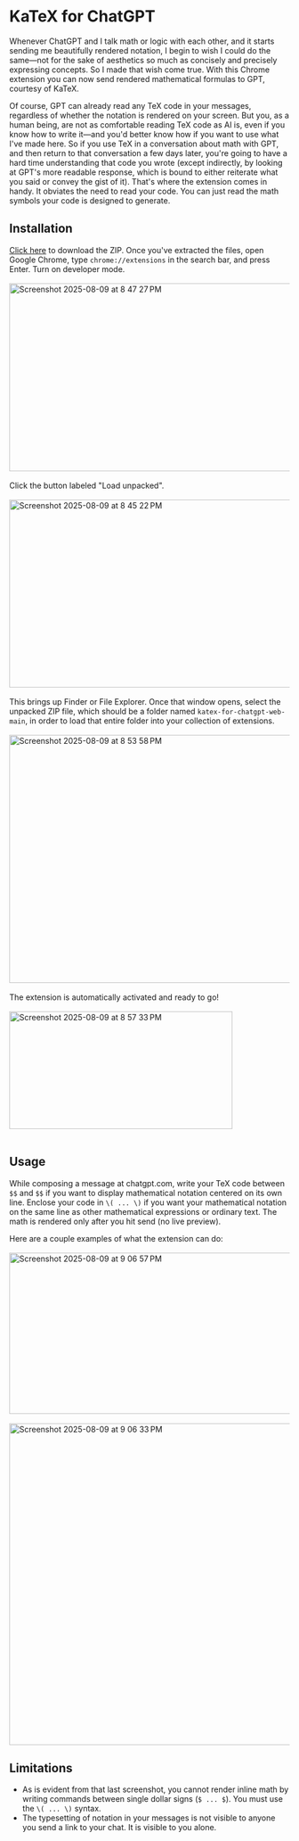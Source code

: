 # KaTeX for ChatGPT

Whenever ChatGPT and I talk math or logic with each other, and it starts sending me beautifully rendered notation, 
I begin to wish I could do the same—not for the sake of aesthetics so much as concisely and precisely expressing 
concepts. So I made that wish come true. With this Chrome extension you can now send rendered mathematical formulas to GPT, courtesy of KaTeX.

Of course, GPT can already read any TeX code in your messages, regardless of whether the notation is rendered on your screen. But you, as a human being, are not as comfortable reading TeX code as AI is, even if you know how to write it—and you'd better know how if you want to use what I've made here. So if you use TeX in a conversation about math with GPT, and then return to that conversation a few days later, you're going to have a hard time understanding that code you wrote (except indirectly, by looking at GPT's more readable response, which is bound to either reiterate what you said or convey the gist of it). That's where the extension comes in handy. It obviates the need to read your code. You can just read the math symbols your code is designed to generate.

## Installation

[Click here](https://github.com/brbavar/katex-for-chatgpt-web/archive/refs/heads/main.zip) to download the ZIP. Once you've extracted the files, open Google Chrome, type `chrome://extensions` in the search bar, and press Enter. Turn on developer mode.
<br><br>
<img width="1051" height="337" alt="Screenshot 2025-08-09 at 8 47 27 PM" src="https://github.com/user-attachments/assets/7a0a349c-e68c-4edf-b023-c20465e5d76d" />
<br><br>
Click the button labeled "Load unpacked".
<br><br>
<img width="1051" height="337" alt="Screenshot 2025-08-09 at 8 45 22 PM" src="https://github.com/user-attachments/assets/e3ad2d1e-4640-40a9-b9a0-00a41441f7e1" />
<br><br>
This brings up Finder or File Explorer. Once that window opens, select the unpacked ZIP file, which should be a folder named `katex-for-chatgpt-web-main`, in order to load that entire folder into your collection of extensions.
<br><br>
<img width="712" height="445" alt="Screenshot 2025-08-09 at 8 53 58 PM" src="https://github.com/user-attachments/assets/2f00f20c-e9b0-4276-8dd3-75ce2961c19d" />
<br><br>
The extension is automatically activated and ready to go!
<br><br>
<img width="401" height="211" alt="Screenshot 2025-08-09 at 8 57 33 PM" src="https://github.com/user-attachments/assets/f31bb4f5-6959-41a0-9854-922ff3ee4c3e" />
<br><br>

## Usage

While composing a message at chatgpt.com, write your TeX code between `$$` and `$$` if you want to display mathematical notation centered on its own line. Enclose your code in `\( ... \)` if you want your mathematical notation on the same line as other mathematical expressions or ordinary text. The math is rendered only after you hit send (no live preview).

Here are a couple examples of what the extension can do:
<br><br>
<img width="667" height="289" alt="Screenshot 2025-08-09 at 9 06 57 PM" src="https://github.com/user-attachments/assets/bfb139ca-b1a6-4c79-bf69-b841160f2dea" />
<br><br>
<img width="667" height="577" alt="Screenshot 2025-08-09 at 9 06 33 PM" src="https://github.com/user-attachments/assets/6a996e85-fb25-4a72-a0b5-0745c052831e" />

## Limitations

- As is evident from that last screenshot, you cannot render inline math by writing commands between single dollar signs (`$ ... $`). You must use the `\( ... \)` syntax.
- The typesetting of notation in your messages is not visible to anyone you send a link to your chat. It is visible to you alone.

